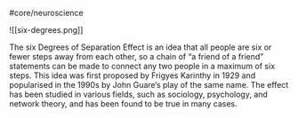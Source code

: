#core/neuroscience

![[six-degrees.png]]

The six Degrees of Separation Effect is an idea that all people are six or fewer steps away from each other, so a chain of “a friend of a friend” statements can be made to connect any two people in a maximum of six steps. This idea was first proposed by Frigyes Karinthy in 1929 and popularised in the 1990s by John Guare’s play of the same name. The effect has been studied in various fields, such as sociology, psychology, and network theory, and has been found to be true in many cases.
